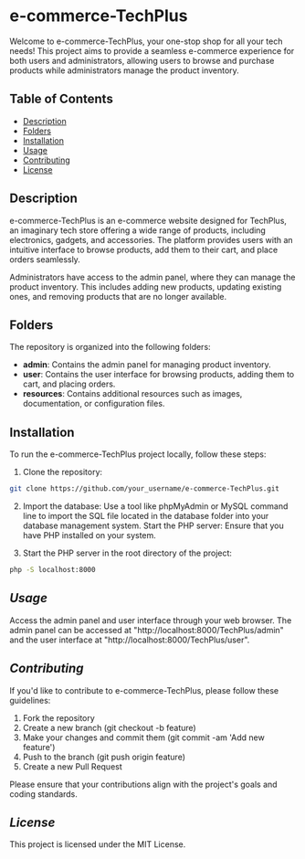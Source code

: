# e-commerce-TechPlus

Welcome to e-commerce-TechPlus, your one-stop shop for all your tech needs! This project aims to provide a seamless e-commerce experience for both users and administrators, allowing users to browse and purchase products while administrators manage the product inventory.

## Table of Contents

- [Description](#description)
- [Folders](#folders)
- [Installation](#installation)
- [Usage](#usage)
- [Contributing](#contributing)
- [License](#license)

## Description

e-commerce-TechPlus is an e-commerce website designed for TechPlus, an imaginary tech store offering a wide range of products, including electronics, gadgets, and accessories. The platform provides users with an intuitive interface to browse products, add them to their cart, and place orders seamlessly.

Administrators have access to the admin panel, where they can manage the product inventory. This includes adding new products, updating existing ones, and removing products that are no longer available.

## Folders

The repository is organized into the following folders:

- **admin**: Contains the admin panel for managing product inventory.
- **user**: Contains the user interface for browsing products, adding them to cart, and placing orders.
- **resources**: Contains additional resources such as images, documentation, or configuration files.

## Installation

To run the e-commerce-TechPlus project locally, follow these steps:

1. Clone the repository:

```bash
git clone https://github.com/your_username/e-commerce-TechPlus.git
```

2. Import the database:
Use a tool like phpMyAdmin or MySQL command line to import the SQL file located in the database folder into your database management system.
Start the PHP server:
Ensure that you have PHP installed on your system.

3. Start the PHP server in the root directory of the project:
```bash
php -S localhost:8000
```

## *Usage*
Access the admin panel and user interface through your web browser. The admin panel can be accessed at "http://localhost:8000/TechPlus/admin" and the user interface at "http://localhost:8000/TechPlus/user".

## *Contributing*
If you'd like to contribute to e-commerce-TechPlus, please follow these guidelines:

1. Fork the repository
2. Create a new branch (git checkout -b feature)
3. Make your changes and commit them (git commit -am 'Add new feature')
4. Push to the branch (git push origin feature)
5. Create a new Pull Request

Please ensure that your contributions align with the project's goals and coding standards.

## *License*
This project is licensed under the MIT License.
